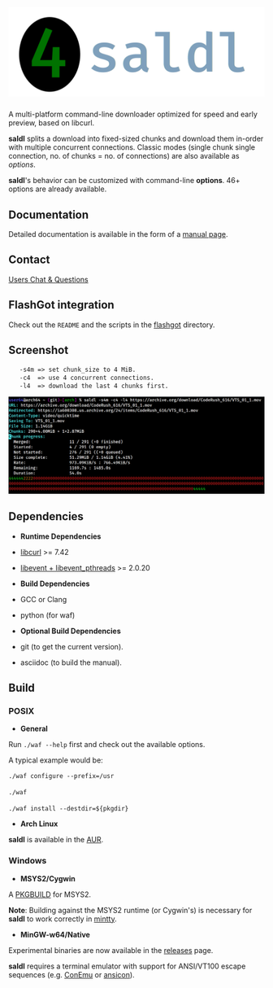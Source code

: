 # ![saldl banner](https://raw.githubusercontent.com/saldl/misc/master/saldl_banner_alpha.png)

A multi-platform command-line downloader optimized for speed and early
preview, based on libcurl.

**saldl** splits a download into fixed-sized chunks and download
them in-order with multiple concurrent connections. Classic modes
(single chunk single connection, no. of chunks = no. of connections)
are also available as *options*.

**saldl**'s behavior can be customized with command-line **options**.
46+ options are already available.

## Documentation

Detailed documentation is available in the form of
a [manual page](https://saldl.github.io/saldl.1.html).

## Contact

[Users Chat & Questions](https://github.com/saldl/saldl/issues/4)

## FlashGot integration

 Check out the `README` and the scripts in the [flashgot](flashgot/)
 directory.

## Screenshot

```
   -s4m => set chunk_size to 4 MiB.
   -c4  => use 4 concurrent connections.
   -l4  => download the last 4 chunks first.
```

![saldl screenshot](https://raw.githubusercontent.com/saldl/misc/master/saldl.png)

## Dependencies

 * **Runtime Dependencies**

  * [libcurl](https://github.com/bagder/curl) >= 7.42
  * [libevent + libevent_pthreads](https://github.com/libevent/libevent) >= 2.0.20

 * **Build Dependencies**

  * GCC or Clang
  * python (for waf)

 * **Optional Build Dependencies**

  * git (to get the current version).
  * asciidoc (to build the manual).

## Build

### POSIX

 * **General**

  Run `./waf --help` first and check out the available options.

  A typical example would be:

  ```
  ./waf configure --prefix=/usr

  ./waf

  ./waf install --destdir=${pkgdir}
  ```

 * **Arch Linux**

  **saldl** is available in the [AUR](https://aur.archlinux.org/packages/saldl-git).

### Windows

 * **MSYS2/Cygwin**

  A [PKGBUILD](MSYS2/PKGBUILD) for MSYS2.

  **Note**: Building against the MSYS2 runtime (or Cygwin's) is
            necessary for **saldl** to work correctly in
            [mintty](https://github.com/mintty/mintty).

 * **MinGW-w64/Native**

  Experimental binaries are now available in
  the [releases](https://github.com/saldl/saldl/releases) page.

  **saldl** requires a terminal emulator with support for ANSI/VT100
  escape sequences (e.g. [ConEmu](https://github.com/Maximus5/ConEmu)
  or [ansicon](https://github.com/adoxa/ansicon)).
